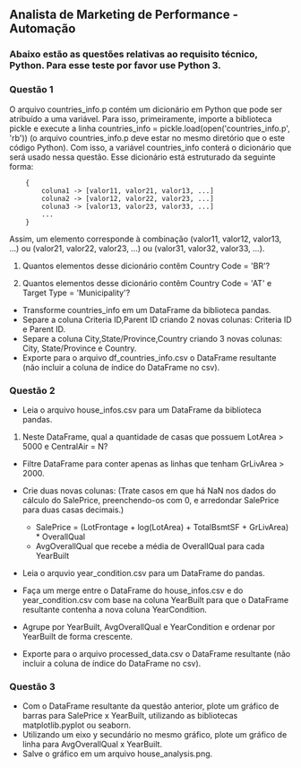 ## Analista de Marketing de Performance - Automação 

### Abaixo estão as questões relativas ao requisito técnico, Python. Para esse teste por favor use Python 3.


### Questão 1

O arquivo countries_info.p contém um dicionário em Python que pode ser atribuído a uma variável. Para isso, primeiramente, importe a biblioteca pickle e execute a linha countries_info = pickle.load(open('countries_info.p', 'rb')) (o arquivo countries_info.p deve estar no mesmo diretório que o este código Python). Com isso, a variável countries_info conterá o dicionário que será usado nessa questão. Esse dicionário está estruturado da seguinte forma:
```
	{
    	coluna1 -> [valor11, valor21, valor13, ...]
    	coluna2 -> [valor12, valor22, valor23, ...]
    	coluna3 -> [valor13, valor23, valor33, ...]
    	...
 	}
```

Assim, um elemento corresponde à combinação (valor11, valor12, valor13, ...) ou (valor21, valor22, valor23, ...) ou (valor31, valor32, valor33, ...).


1. Quantos elementos desse dicionário contêm Country Code = 'BR'?

2. Quantos elementos desse dicionário contêm Country Code = 'AT' e Target Type = 'Municipality'?

* Transforme countries_info em um DataFrame da biblioteca pandas.
* Separe a coluna Criteria ID,Parent ID criando 2 novas colunas: Criteria ID e Parent ID.
* Separe a coluna City,State/Province,Country criando 3 novas colunas: City, State/Province e Country.
* Exporte para o arquivo df_countries_info.csv o DataFrame resultante (não incluir a coluna de índice do DataFrame no csv).


### Questão 2

* Leia o arquivo house_infos.csv para um DataFrame da biblioteca pandas.

1. Neste DataFrame, qual a quantidade de casas que possuem LotArea > 5000 e CentralAir = N?

* Filtre DataFrame para conter apenas as linhas que tenham GrLivArea > 2000.
* Crie duas novas colunas:
(Trate casos em que há NaN nos dados do cálculo do SalePrice, preenchendo-os com 0, e arredondar SalePrice para duas casas decimais.)
	* SalePrice = (LotFrontage + log(LotArea) + TotalBsmtSF + GrLivArea) * OverallQual
	* AvgOverallQual que recebe a média de OverallQual para cada YearBuilt

* Leia o arquvio year_condition.csv para um DataFrame do pandas.
* Faça um merge entre o DataFrame do house_infos.csv e do year_condition.csv com base na coluna YearBuilt para que o DataFrame resultante contenha a nova coluna YearCondition.
* Agrupe por YearBuilt, AvgOverallQual e YearCondition e ordenar por YearBuilt de forma crescente.
* Exporte para o arquivo processed_data.csv o DataFrame resultante (não incluir a coluna de índice do DataFrame no csv).



### Questão 3

* Com o DataFrame resultante da questão anterior, plote um gráfico de barras para SalePrice x YearBuilt, utilizando as bibliotecas matplotlib.pyplot ou seaborn.
* Utilizando um eixo y secundário no mesmo gráfico, plote um gráfico de linha para AvgOverallQual x YearBuilt.
* Salve o gráfico em um arquivo house_analysis.png.



